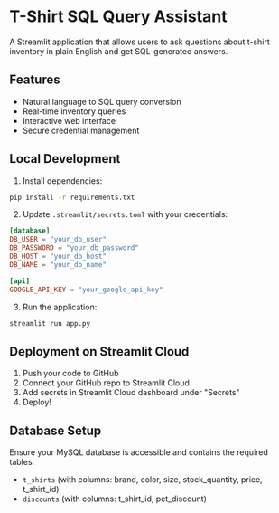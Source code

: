 # T-Shirt SQL Query Assistant

A Streamlit application that allows users to ask questions about t-shirt inventory in plain English and get SQL-generated answers.

## Features

- Natural language to SQL query conversion
- Real-time inventory queries
- Interactive web interface
- Secure credential management

## Local Development

1. Install dependencies:
```bash
pip install -r requirements.txt
```

2. Update `.streamlit/secrets.toml` with your credentials:
```toml
[database]
DB_USER = "your_db_user"
DB_PASSWORD = "your_db_password"
DB_HOST = "your_db_host"
DB_NAME = "your_db_name"

[api]
GOOGLE_API_KEY = "your_google_api_key"
```

3. Run the application:
```bash
streamlit run app.py
```

## Deployment on Streamlit Cloud

1. Push your code to GitHub
2. Connect your GitHub repo to Streamlit Cloud
3. Add secrets in Streamlit Cloud dashboard under "Secrets"
4. Deploy!

## Database Setup

Ensure your MySQL database is accessible and contains the required tables:
- `t_shirts` (with columns: brand, color, size, stock_quantity, price, t_shirt_id)
- `discounts` (with columns: t_shirt_id, pct_discount)